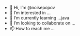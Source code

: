 - 👋 Hi, I’m @noisepopov
- 👀 I’m interested in ...
- 🌱 I’m currently learning ...java
- 💞️ I’m looking to collaborate on ...
- 📫 How to reach me ...

<!---
noisepopov/noisepopov is a ✨ special ✨ repository because its `README.md` (this file) appears on your GitHub profile.
You can click the Preview link to take a look at your changes.
--->

